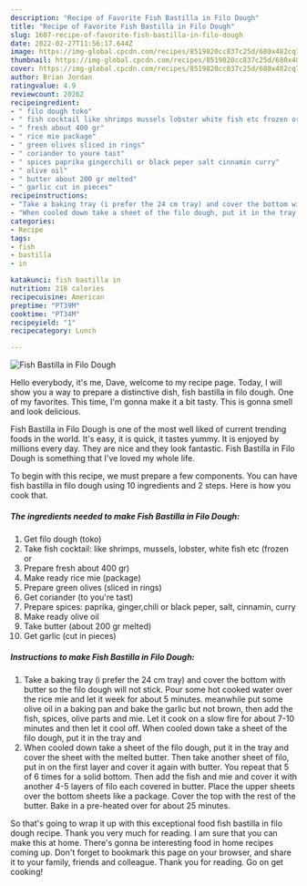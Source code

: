 ```yaml
---
description: "Recipe of Favorite Fish Bastilla in Filo Dough"
title: "Recipe of Favorite Fish Bastilla in Filo Dough"
slug: 1607-recipe-of-favorite-fish-bastilla-in-filo-dough
date: 2022-02-27T11:56:17.644Z
image: https://img-global.cpcdn.com/recipes/8519820cc837c25d/680x482cq70/fish-bastilla-in-filo-dough-recipe-main-photo.jpg
thumbnail: https://img-global.cpcdn.com/recipes/8519820cc837c25d/680x482cq70/fish-bastilla-in-filo-dough-recipe-main-photo.jpg
cover: https://img-global.cpcdn.com/recipes/8519820cc837c25d/680x482cq70/fish-bastilla-in-filo-dough-recipe-main-photo.jpg
author: Brian Jordan
ratingvalue: 4.9
reviewcount: 20262
recipeingredient:
- " filo dough toko"
- " fish cocktail like shrimps mussels lobster white fish etc frozen or"
- " fresh about 400 gr"
- " rice mie package"
- " green olives sliced in rings"
- " coriander to youre tast"
- " spices paprika gingerchili or black peper salt cinnamin curry"
- " olive oil"
- " butter about 200 gr melted"
- " garlic cut in pieces"
recipeinstructions:
- "Take a baking tray (i prefer the 24 cm tray) and cover the bottom with butter so the filo dough will not stick. Pour some hot cooked water over the rice mie and let it week for about 5 minutes. meanwhile put some olive oil in a baking pan and bake the garlic but not brown, then add the fish, spices, olive parts and mie. Let it cook on a slow fire for about 7-10 minutes and then let it cool off. When cooled down take a sheet of the filo dough, put it in the tray and"
- "When cooled down take a sheet of the filo dough, put it in the tray and cover the sheet with the melted butter. Then take another sheet of filo, put in on the first layer and cover it again with butter. You repeat that 5 of 6 times for a solid bottom. Then add the fish and mie and cover it with another 4-5 layers of filo each covered in butter. Place the upper sheets over the bottom sheets like a package. Cover the top with the rest of the butter. Bake in a pre-heated over for about 25 minutes."
categories:
- Recipe
tags:
- fish
- bastilla
- in

katakunci: fish bastilla in 
nutrition: 218 calories
recipecuisine: American
preptime: "PT39M"
cooktime: "PT34M"
recipeyield: "1"
recipecategory: Lunch

---
```



![Fish Bastilla in Filo Dough](https://img-global.cpcdn.com/recipes/8519820cc837c25d/680x482cq70/fish-bastilla-in-filo-dough-recipe-main-photo.jpg)

Hello everybody, it's me, Dave, welcome to my recipe page. Today, I will show you a way to prepare a distinctive dish, fish bastilla in filo dough. One of my favorites. This time, I'm gonna make it a bit tasty. This is gonna smell and look delicious.



Fish Bastilla in Filo Dough is one of the most well liked of current trending foods in the world. It's easy, it is quick, it tastes yummy. It is enjoyed by millions every day. They are nice and they look fantastic. Fish Bastilla in Filo Dough is something that I've loved my whole life.


To begin with this recipe, we must prepare a few components. You can have fish bastilla in filo dough using 10 ingredients and 2 steps. Here is how you cook that.

<!--inarticleads1-->

##### The ingredients needed to make Fish Bastilla in Filo Dough:

1. Get  filo dough (toko)
1. Take  fish cocktail: like shrimps, mussels, lobster, white fish etc (frozen or
1. Prepare  fresh about 400 gr)
1. Make ready  rice mie (package)
1. Prepare  green olives (sliced in rings)
1. Get  coriander (to you&#39;re tast)
1. Prepare  spices: paprika, ginger,chili or black peper, salt, cinnamin, curry
1. Make ready  olive oil
1. Take  butter (about 200 gr melted)
1. Get  garlic (cut in pieces)




<!--inarticleads2-->

##### Instructions to make Fish Bastilla in Filo Dough:

1. Take a baking tray (i prefer the 24 cm tray) and cover the bottom with butter so the filo dough will not stick. Pour some hot cooked water over the rice mie and let it week for about 5 minutes. meanwhile put some olive oil in a baking pan and bake the garlic but not brown, then add the fish, spices, olive parts and mie. Let it cook on a slow fire for about 7-10 minutes and then let it cool off. When cooled down take a sheet of the filo dough, put it in the tray and
1. When cooled down take a sheet of the filo dough, put it in the tray and cover the sheet with the melted butter. Then take another sheet of filo, put in on the first layer and cover it again with butter. You repeat that 5 of 6 times for a solid bottom. Then add the fish and mie and cover it with another 4-5 layers of filo each covered in butter. Place the upper sheets over the bottom sheets like a package. Cover the top with the rest of the butter. Bake in a pre-heated over for about 25 minutes.




So that's going to wrap it up with this exceptional food fish bastilla in filo dough recipe. Thank you very much for reading. I am sure that you can make this at home. There's gonna be interesting food in home recipes coming up. Don't forget to bookmark this page on your browser, and share it to your family, friends and colleague. Thank you for reading. Go on get cooking!

